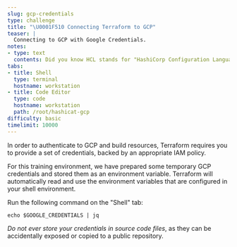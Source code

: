 ```yaml
---
slug: gcp-credentials
type: challenge
title: "\U0001F510 Connecting Terraform to GCP"
teaser: |
  Connecting to GCP with Google Credentials.
notes:
- type: text
  contents: Did you know HCL stands for "HashiCorp Configuration Language"?
tabs:
- title: Shell
  type: terminal
  hostname: workstation
- title: Code Editor
  type: code
  hostname: workstation
  path: /root/hashicat-gcp
difficulty: basic
timelimit: 10000
---
```

In order to authenticate to GCP and build resources, Terraform requires you to provide a set of credentials, backed by an appropriate IAM policy.

For this training environment, we have prepared some temporary GCP credentials and stored them as an environment variable. Terraform will automatically read and use the environment variables that are configured in your shell environment.

Run the following command on the "Shell" tab:

```
echo $GOOGLE_CREDENTIALS | jq
```

*Do not ever store your credentials in source code files*, as they can be accidentally exposed or copied to a public repository.